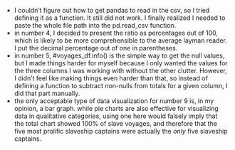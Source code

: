 - I couldn’t figure out how to get pandas to read in the csv, so I tried defining it as a function. It still did not work. I finally realized I needed to paste the whole file path into the pd.read_csv function.
- in number 4, I decided to present the ratio as percentages out of 100, which is likely to be more comprehensible to the average layman reader. I put the decimal percentage out of one in parentheses.
- in number 5, #voyages_df.info() is the simple way to get the null values, but I made things harder for myself because I only wanted the values for the three columns I was working with without the other clutter. However, I didn’t feel like making things even harder than that, so instead of defining a function to subtract non-nulls from totals for a given column, I did that part manually.
- the only acceptable type of data visualization for number 9 is, in my opinion, a bar graph. while pie charts are also effective for visualizing   data in qualitative categories, using one here would falsely imply that the total chart showed 100% of slave voyages, and therefore that the five most prolific slaveship captains were actually the *only* five slaveship captains.
